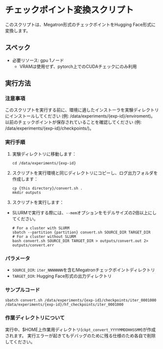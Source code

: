 # チェックポイント変換スクリプト

このスクリプトは、Megatron形式のチェックポイントをHugging Face形式に変換します。

## スペック
- 必要リソース: gpu 1ノード
  - VRAMは使用せず、pytorch上でのCUDAチェックにのみ利用

## 実行方法

### 注意事項
このスクリプトを実行する前に、環境に適したインストーラを実験ディレクトリにインストールしてください (例: /data/experiments/{exp-id}/enviroment)。
以前のチェックポイントが保存されていることを確認してください (例: /data/experiments/{exp-id}/checkpoints/)。

### 実行手順

1. 実験ディレクトリに移動します：
    ```shell
    cd /data/experiments/{exp-id}
    ```

2. スクリプトを実行環境と同じディレクトリにコピーし、ログ出力フォルダを作成します：
    ```shell
    cp {this directory}/convert.sh .
    mkdir outputs
    ```

3. スクリプトを実行します：
  - SLURMで実行する際には、`--mem`オプションをモデルサイズの2倍以上にしてください。
    ```shell
    # For a cluster with SLURM
    sbatch --partition {partition} convert.sh SOURCE_DIR TARGET_DIR
    # For a cluster without SLURM
    bash convert.sh SOURCE_DIR TARGET_DIR > outputs/convert.out 2> outputs/convert.err
    ```


### パラメータ
- `SOURCE_DIR`: `iter_NNNNNNN`を含むMegatronチェックポイントディレクトリ
- `TARGET_DIR`: Hugging Face形式の出力ディレクトリ

### サンプルコード
```shell
sbatch convert.sh /data/experiments/{exp-id}/checkpoints/iter_0001000 /data/experiments/{exp-id}/hf_checkpoints/iter_0001000
```

### 作業ディレクトリについて
実行中、$HOME上作業用ディレクトリ(`ckpt_convert_YYYYMMDDHHSSMM`)が作成されます。
実行エラーが起きてもデバッグのために残る仕様のため各自で削除してください。
